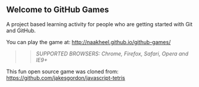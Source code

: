 ## Welcome to GitHub Games

A project based learning activity for people who are getting started with Git and GitHub.

You can play the game at: http://naakheel.github.io/github-games/

>> _*SUPPORTED BROWSERS*: Chrome, Firefox, Safari, Opera and IE9+_

This fun open source game was cloned from: https://github.com/jakesgordon/javascript-tetris
